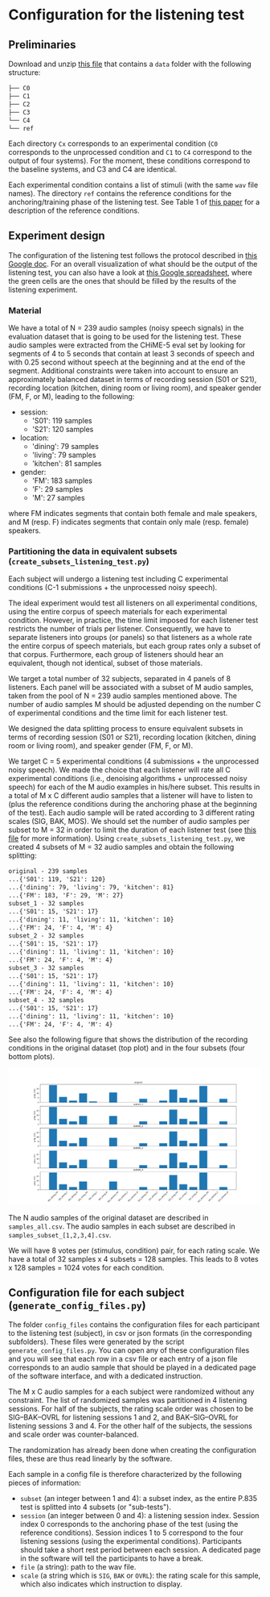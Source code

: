 # Configuration for the listening test

## Preliminaries 

Download and unzip [this file](https://drive.google.com/file/d/1v3bBiDm8FR7WB7B9ejX579txXfz2u5wv/view?usp=sharing) that contains a `data` folder with the following structure:
```
├── C0
├── C1
├── C2
├── C3
└── C4
└── ref
```

Each directory `Cx` corresponds to an experimental condition (`C0` corresponds to the unprocessed condition and `C1` to `C4` correspond to the output of four systems). For the moment, these conditions correspond to the baseline systems, and C3 and C4 are identical.

Each experimental condition contains a list of stimuli (with the same `wav` file names). The directory `ref` contains the reference conditions for the anchoring/training phase of the listening test. See Table 1 of [this paper](https://arxiv.org/pdf/2010.13200.pdf) for a description of the reference conditions.

## Experiment design

The configuration of the listening test follows the protocol described in [this Google doc](https://docs.google.com/document/d/1mIRKcIShbw0jMrEd8qqZ5ocXI77wIk8jxgVrCD6P6gk/edit?usp=sharing). For an overall visualization of what should be the output of the listening test, you can also have a look at [this Google spreadsheet](https://docs.google.com/spreadsheets/d/1juJbTaKh-vQbdEh0b_XAWzPmUfX3iVNn-_1vZmJOmz4/edit?usp=sharing), where the green cells are the ones that should be filled by the results of the listening experiment.


### Material

We have a total of N = 239 audio samples (noisy speech signals) in the evaluation dataset that is going to be used for the listening test. These audio samples were extracted from the CHiME-5 eval set by looking for segments of 4 to 5 seconds that contain at least 3 seconds of speech and with 0.25 second without speech at the beginning and at the end of the segment. Additional constraints were taken into account to ensure an approximately balanced dataset in terms of recording session (S01 or S21), recording location (kitchen, dining room or living room), and speaker gender (FM, F, or M), leading to the following:
- session: 
    - 'S01': 119 samples
    - 'S21': 120 samples
- location: 
    - 'dining': 79 samples
    - 'living': 79 samples
    - 'kitchen': 81 samples
- gender: 
    - 'FM': 183 samples
    - 'F': 29 samples
    - 'M': 27 samples

where FM indicates segments that contain both female and male speakers, and M (resp. F) indicates segments that contain only male (resp. female) speakers. 

### Partitioning the data in equivalent subsets (`create_subsets_listening_test.py`)

Each subject will undergo a listening test including C experimental conditions (C-1 submissions + the unprocessed noisy speech).

The ideal experiment would test all listeners on all experimental conditions, using the entire corpus of speech materials for each experimental condition. However, in practice, the time limit imposed for each listener test restricts the number of trials per listener. Consequently, we have to separate listeners into groups (or panels) so that listeners as a whole rate the entire corpus of speech materials, but each group rates only a subset of that corpus. Furthermore, each group of listeners should hear an equivalent, though not identical, subset of those materials. 

We target a total number of 32 subjects, separated in 4 panels of 8 listeners. Each panel will be associated with a subset of M audio samples, taken from the pool of N = 239 audio samples mentioned above. The number of audio samples M should be adjusted depending on the number C of experimental conditions and the time limit for each listener test.

We designed the data splitting process to ensure equivalent subsets in terms of recording session (S01 or S21), recording location (kitchen, dining room or living room), and speaker gender (FM, F, or M). 

We target C = 5 experimental conditions (4 submissions + the unprocessed noisy speech). We made the choice that each listener will rate all C experimental conditions (i.e., denoising algorithms + unprocessed noisy speech) for each of the M audio examples in his/here subset. This results in a total of M x C different audio samples that a listener will have to listen to (plus the reference conditions during the anchoring phase at the beginning of the test). Each audio sample will be rated according to 3 different rating scales (SIG, BAK, MOS). We should set the number of audio samples per subset to M = 32 in order to limit the duration of each listener test (see [this file](https://docs.google.com/spreadsheets/d/14monM79OnHGqvkA2yVHI1qAQLV9O2fDGG1m9KkoTD_E/edit?usp=sharing) for more information). Using `create_subsets_listening_test.py`, we created 4 subsets of M = 32 audio samples and obtain the following splitting:

```
original - 239 samples
...{'S01': 119, 'S21': 120}
...{'dining': 79, 'living': 79, 'kitchen': 81}
...{'FM': 183, 'F': 29, 'M': 27}
subset_1 - 32 samples
...{'S01': 15, 'S21': 17}
...{'dining': 11, 'living': 11, 'kitchen': 10}
...{'FM': 24, 'F': 4, 'M': 4}
subset_2 - 32 samples
...{'S01': 15, 'S21': 17}
...{'dining': 11, 'living': 11, 'kitchen': 10}
...{'FM': 24, 'F': 4, 'M': 4}
subset_3 - 32 samples
...{'S01': 15, 'S21': 17}
...{'dining': 11, 'living': 11, 'kitchen': 10}
...{'FM': 24, 'F': 4, 'M': 4}
subset_4 - 32 samples
...{'S01': 15, 'S21': 17}
...{'dining': 11, 'living': 11, 'kitchen': 10}
...{'FM': 24, 'F': 4, 'M': 4}

```

See also the following figure that shows the distribution of the recording conditions in the original dataset (top plot) and in the four subsets (four bottom plots).

![](data_splitting.png)

The N audio samples of the original dataset are described in `samples_all.csv`. The audio samples in each subset are described in `samples_subset_[1,2,3,4].csv`.

We will have 8 votes per (stimulus, condition) pair, for each rating scale. We have a total of 32 samples x 4 subsets = 128 samples. This leads to 8 votes x 128 samples = 1024 votes for each condition. 


## Configuration file for each subject (`generate_config_files.py`)

The folder `config_files` contains the configuration files for each participant to the listening test (subject), in csv or json formats (in the corresponding subfolders). These files were generated by the script `generate_config_files.py`. You can open any of these configuration files and you will see that each row in a csv file or each entry of a json file corresponds to an audio sample that should be played in a dedicated page of the software interface, and with a dedicated instruction. 

The M x C audio samples for a each subject were randomized without any constraint. The list of randomized samples was partitioned in 4 listening sessions.  For half of the subjects, the rating scale order was chosen to be SIG–BAK–OVRL for listening sessions 1 and 2, and BAK–SIG–OVRL for listening sessions 3 and 4. For the other half of the subjects, the sessions and scale order was counter-balanced.

The randomization has already been done when creating the configuration files, these are thus read linearly by the software.

Each sample in a config file is therefore characterized by the following pieces of information:
- `subset` (an integer between 1 and 4): a subset index, as the entire P.835 test is splitted into 4 subsets (or "sub-tests").
- `session` (an integer between 0 and 4): a listening session index. Session index 0 corresponds to the anchoring phase of the test (using the reference conditions). Session indices 1 to 5 correspond to the four listening sessions (using the experimental conditions). Participants should take a short rest period between each session. A dedicated page in the software will tell the participants to have a break.
- `file` (a string): path to the wav file.
- `scale` (a string which is `SIG`, `BAK` or `OVRL`): the rating scale for this sample, which also indicates which instruction to display.



